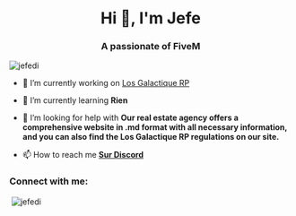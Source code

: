 <h1 align="center">Hi 👋, I'm Jefe</h1>
<h3 align="center">A passionate of FiveM</h3>

<p align="left"> <img src="https://komarev.com/ghpvc/?username=jefedi&label=Profile%20views&color=0e75b6&style=flat" alt="jefedi" /> </p>

- 🔭 I’m currently working on [Los Galactique RP](https://discord.gg/WKQmQPuXbF)

- 🌱 I’m currently learning **Rien**

- 🤝 I’m looking for help with **Our real estate agency offers a comprehensive website in .md format with all necessary information, and you can also find the Los Galactique RP regulations on our site.**

- 📫 How to reach me **[Sur Discord](https://discord.com/channels/@857899071242502144)**

<h3 align="left">Connect with me:</h3>
<p align="left">
</p>

<p>&nbsp;<img align="center" src="https://github-readme-stats.vercel.app/api?username=jefedi&show_icons=true&locale=en" alt="jefedi" /></p>


